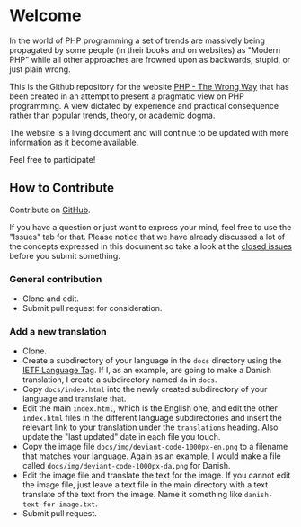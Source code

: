 # Welcome

In the world of PHP programming a set of trends are massively being propagated by some people (in their books and on websites) as "Modern PHP" while all other approaches are frowned upon as backwards, stupid, or just plain wrong.

This is the Github repository for the website [PHP - The Wrong Way](https://www.phpthewrongway.com) that has been created in an attempt to present a pragmatic view on PHP programming. A view dictated by experience and practical consequence rather than popular trends, theory, or academic dogma.

The website is a living document and will continue to be updated with more information as it become available.

Feel free to participate!

## How to Contribute

Contribute on [GitHub](https://github.com/unixdigest/phpthewrongway).

If you have a question or just want to express your mind, feel free to use the "Issues" tab for that. Please notice that we have already discussed a lot of the concepts expressed in this document so take a look at the [closed issues](https://github.com/unixdigest/phpthewrongway/issues?q=is%3Aissue+is%3Aclosed) before you submit something.

### General contribution

* Clone and edit.
* Submit pull request for consideration.

### Add a new translation

* Clone.
* Create a subdirectory of your language in the `docs` directory using the [IETF Language Tag](https://en.wikipedia.org/wiki/IETF_language_tag). If I, as an example, are going to make a Danish translation, I create a subdirectory named `da` in `docs`.
* Copy `docs/index.html` into the newly created subdirectory of your language and translate that.
* Edit the main `index.html`, which is the English one, and edit the other `index.html` files in the different language subdirectories and insert the relevant link to your translation under the `translations` heading. Also update the "last updated" date in each file you touch.
* Copy the image file `docs/img/deviant-code-1000px-en.png` to a filename that matches your language. Again as an example, I would make a file called `docs/img/deviant-code-1000px-da.png` for Danish.
* Edit the image file and translate the text for the image. If you cannot edit the image file, just leave a text file in the main directory with a text translate of the text from the image. Name it something like `danish-text-for-image.txt`.
* Submit pull request.

